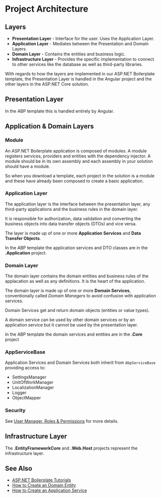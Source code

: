 # Project Architecture

## Layers
* __Presentation Layer__ - Interface for the user. Uses the Application Layer.
* __Application Layer__ - Mediates between the Presentation and Domain Layers.
* __Domain Layer__ - Contains the entities and business logic.
* __Infrastructure Layer__ - Provides the specific implementation to connect to other services like the database as well as third-party libraries.

With regards to how the layers are implemented in our ASP\.NET Boilerplate template, the Presentation Layer is handled in the Angular project and the other layers in the ASP\.NET Core solution.

## Presentation Layer
In the ABP template this is handled entirely by Angular.

## Application & Domain Layers

### Module
An ASP\.NET Boilerplate application is composed of modules. A module registers services, providers and entities with the dependency injector. A module should be in its own assembly and each assembly in your solution should have a module.

So when you download a template, each project in the solution is a module and these have already been composed to create a basic application.

### Application Layer
The application layer is the interface between the presentation layer, any third-party applications and the business rules in the domain layer.

It is responsible for authorization, data validation and converting the business objects into data transfer objects (DTOs) and vice versa.

The layer is made up of one or more __Application Services__ and __Data Transfer Objects__.

In the ABP template the application services and DTO classes are in the __.Application__ project.

### Domain Layer
The domain layer contains the domain entities and business rules of the applacation as well as any definitions. It is the heart of the application.

The domain layer is made up of one or more __Domain Services__, conventionally called _Domain Managers_ to avoid confusion with application services.

Domain Services get and return domain objects (entities or value types).

A domain service can be used by other domain services or by an application service but it cannot be used by the presentation layer.

In the ABP template the domain services and entities are in the __.Core__ project

### AppServiceBase
Application Services and Domain Services both inherit from ```AbpServiceBase``` providing access to:
* SettingsManager
* UnitOfWorkManager
* LocalizationManager
* Logger
* ObjectMapper

### Security

See [User Manager, Roles & Permissions](usermanager.md) for more details.

## Infrastructure Layer
The __.EntityFrameworkCore__ and __.Web.Host__ projects represent the infrastructure layer.

## See Also
* [ASP\.NET Boilerplate Tutorials](readme.md)
* [How to Create an Domain Entity](entity.md)
* [How to Create an Application Service](applicationservice.md)
